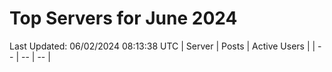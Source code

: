 # Top Servers for June 2024
Last Updated: 06/02/2024 08:13:38 UTC
| Server | Posts | Active Users |
| -- | -- | -- |
